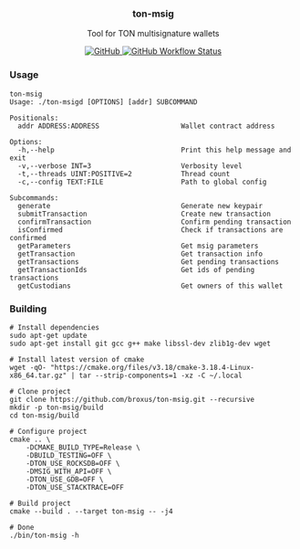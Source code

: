 <p align="center">
    <h3 align="center">ton-msig</h3>
    <p align="center">Tool for TON multisignature wallets</p>
    <p align="center">
        <a href="/LICENSE">
            <img alt="GitHub" src="https://img.shields.io/github/license/broxus/ton-msig" />
        </a>
        <a href="https://github.com/broxus/ton-msig/actions?query=workflow%3Amaster">
            <img alt="GitHub Workflow Status" src="https://img.shields.io/github/workflow/status/broxus/ton-msig/master" />
        </a>
    </p>
</p>

### Usage
```
ton-msig
Usage: ./ton-msigd [OPTIONS] [addr] SUBCOMMAND

Positionals:
  addr ADDRESS:ADDRESS                    Wallet contract address

Options:
  -h,--help                               Print this help message and exit
  -v,--verbose INT=3                      Verbosity level
  -t,--threads UINT:POSITIVE=2            Thread count
  -c,--config TEXT:FILE                   Path to global config

Subcommands:
  generate                                Generate new keypair
  submitTransaction                       Create new transaction
  confirmTransaction                      Confirm pending transaction
  isConfirmed                             Check if transactions are confirmed
  getParameters                           Get msig parameters
  getTransaction                          Get transaction info
  getTransactions                         Get pending transactions
  getTransactionIds                       Get ids of pending transactions
  getCustodians                           Get owners of this wallet
```

### Building
```
# Install dependencies
sudo apt-get update
sudo apt-get install git gcc g++ make libssl-dev zlib1g-dev wget

# Install latest version of cmake
wget -qO- "https://cmake.org/files/v3.18/cmake-3.18.4-Linux-x86_64.tar.gz" | tar --strip-components=1 -xz -C ~/.local

# Clone project
git clone https://github.com/broxus/ton-msig.git --recursive
mkdir -p ton-msig/build
cd ton-msig/build

# Configure project
cmake .. \
    -DCMAKE_BUILD_TYPE=Release \
    -DBUILD_TESTING=OFF \
    -DTON_USE_ROCKSDB=OFF \
    -DMSIG_WITH_API=OFF \
    -DTON_USE_GDB=OFF \
    -DTON_USE_STACKTRACE=OFF

# Build project
cmake --build . --target ton-msig -- -j4

# Done
./bin/ton-msig -h
```

